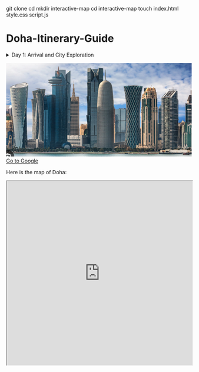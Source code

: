 git clone <repository-url>
cd <your-repository-folder>
mkdir interactive-map
cd interactive-map
touch index.html style.css script.js


# Doha-Itinerary-Guide
<details>
  <summary>Day 1: Arrival and City Exploration</summary>
  
  - Visit the Corniche promenade for stunning views of the Doha skyline.
  - Explore the Souq Waqif for local crafts and dining.
  - End the day at the Museum of Islamic Art.

</details>

![Doha Image](Doha.png)
<a href="https://www.google.com" target="_blank">Go to Google</a>

<p>Here is the map of Doha:</p>

<iframe src="https://seli-png.github.io/Doha-Itinerary-Guide/index.html" width="100%" height="500px"></iframe>
